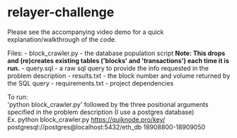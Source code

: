 # relayer-challenge
Please see the accompanying video demo for a quick explanation/walkthrough of the code.

Files:
    - block_crawler.py - the database population script  **Note: This drops and (re)creates existing tables ('blocks' and 'transactions') each time it is run.**
    - query.sql - a raw sql query to provide the info requested in the problem description
    - results.txt - the block number and volume returned by the SQL query
    - requirements.txt - project dependencies

To run:  
'python block_crawler.py' followed by the three positional arguments specified in the problem description (I use a postgres database)  
Ex.  python block_crawler.py https://quiknode.pro/key/ postgresql://postgres@localhost:5432/eth_db 18908800-18909050